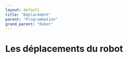 ```yaml
---
layout: default
title: "Déplacement"
parent: "Programmation"
grand_parent: "Robot"
---
```

# Les déplacements du robot

